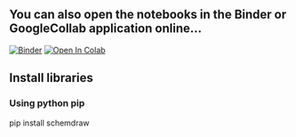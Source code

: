 ## You can also open the notebooks in the Binder or GoogleCollab application online...
[![Binder](https://mybinder.org/badge_logo.svg)](https://mybinder.org/v2/gh/adxptra/KU1102/main?labpath=Minggu_04.ipynb)
[![Open In Colab](https://colab.research.google.com/assets/colab-badge.svg)](https://colab.research.google.com/drive/1U-Wp3eFiNOnjVrbmFq08Ib_Fl_UaDT0Y?usp=sharing)
## Install libraries
### Using python pip

pip install schemdraw

